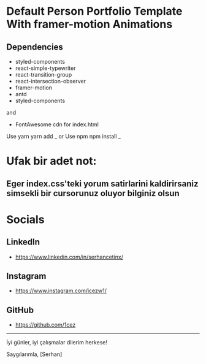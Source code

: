 # Default Person Portfolio Template With framer-motion Animations

## Dependencies

- styled-components
- react-simple-typewriter
- react-transition-group
- react-intersection-observer
- framer-motion
- antd
- styled-components

and

- FontAwesome cdn for index.html
<link rel="stylesheet" href="https://cdnjs.cloudflare.com/ajax/libs/font-awesome/6.4.0/css/all.min.css"
   integrity="sha512-iecdLmaskl7CVkqkXNQ/ZH/XLlvWZOJyj7Yy7tcenmpD1ypASozpmT/E0iPtmFIB46ZmdtAc9eNBvH0H/ZpiBw=="
   crossorigin="anonymous" referrerpolicy="no-referrer" />

Use yarn
yarn add _
or
Use npm
npm install _

# Ufak bir adet not:

## Eger index.css'teki yorum satirlarini kaldirirsaniz simsekli bir cursorunuz oluyor bilginiz olsun

# Socials

## LinkedIn

- https://www.linkedin.com/in/serhancetinx/

## Instagram

- https://www.instagram.com/icezw1/

## GitHub

- https://github.com/1cez

---

İyi günler, iyi çalışmalar dilerim herkese!

Saygılarımla,
[Serhan]
